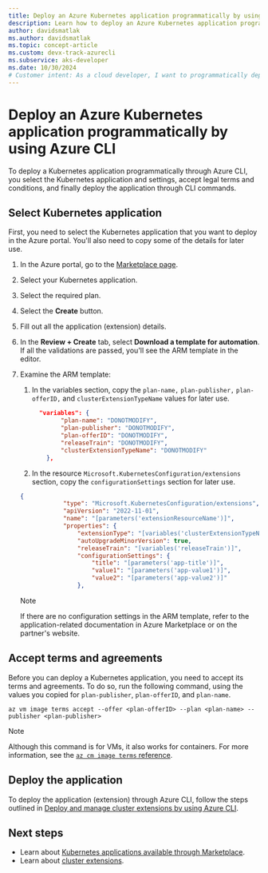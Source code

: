 ```yaml
---
title: Deploy an Azure Kubernetes application programmatically by using Azure CLI
description: Learn how to deploy an Azure Kubernetes application programmatically by using Azure CLI.
author: davidsmatlak
ms.author: davidsmatlak
ms.topic: concept-article
ms.custom: devx-track-azurecli
ms.subservice: aks-developer
ms.date: 10/30/2024
# Customer intent: As a cloud developer, I want to programmatically deploy a Kubernetes application using Azure CLI, so that I can automate the deployment process and efficiently manage application settings and configurations.
---
```


# Deploy an Azure Kubernetes application programmatically by using Azure CLI

To deploy a Kubernetes application programmatically through Azure CLI, you select the Kubernetes application and settings, accept legal terms and conditions, and finally deploy the application through CLI commands.

## Select Kubernetes application

First, you need to select the Kubernetes application that you want to deploy in the Azure portal. You'll also need to copy some of the details for later use.

1. In the Azure portal, go to the [Marketplace page](https://portal.azure.com/#view/Microsoft_Azure_Marketplace/MarketplaceOffersBlade/selectedMenuItemId/home/fromContext/AKS).
1. Select your Kubernetes application.
1. Select the required plan.
1. Select the **Create** button.
1. Fill out all the application (extension) details.
1. In the **Review + Create** tab, select **Download a template for automation**. If all the validations are passed, you'll see the ARM template in the editor.
1. Examine the ARM template:

   1. In the variables section, copy the `plan-name,` `plan-publisher,` `plan-offerID,` and `clusterExtensionTypeName` values for later use.

      ```json
        "variables": {
              "plan-name": "DONOTMODIFY",
              "plan-publisher": "DONOTMODIFY",
              "plan-offerID": "DONOTMODIFY",
              "releaseTrain": "DONOTMODIFY",
              "clusterExtensionTypeName": "DONOTMODIFY"
          },
      ```
  
   1. In the resource `Microsoft.KubernetesConfiguration/extensions` section, copy the `configurationSettings` section for later use.
  
   ```json
   {
               "type": "Microsoft.KubernetesConfiguration/extensions",
               "apiVersion": "2022-11-01",
               "name": "[parameters('extensionResourceName')]",          
               "properties": {
                   "extensionType": "[variables('clusterExtensionTypeName')]",
                   "autoUpgradeMinorVersion": true,
                   "releaseTrain": "[variables('releaseTrain')]",
                   "configurationSettings": {
                       "title": "[parameters('app-title')]",
                       "value1": "[parameters('app-value1')]",
                       "value2": "[parameters('app-value2')]"
                   },
   ```

   > [!NOTE]
   > If there are no configuration settings in the ARM template, refer to the application-related documentation in Azure Marketplace or on the partner's website.
  
## Accept terms and agreements

Before you can deploy a Kubernetes application, you need to accept its terms and agreements. To do so, run the following command, using the values you copied for `plan-publisher`, `plan-offerID`, and `plan-name`.

```azurecli
az vm image terms accept --offer <plan-offerID> --plan <plan-name> --publisher <plan-publisher>
```

> [!NOTE]
> Although this command is for VMs, it also works for containers. For more information, see the [`az cm image terms` reference](/cli/azure/vm/image/terms).

## Deploy the application

To deploy the application (extension) through Azure CLI, follow the steps outlined in [Deploy and manage cluster extensions by using Azure CLI](deploy-extensions-az-cli.md).

## Next steps

- Learn about [Kubernetes applications available through Marketplace](deploy-marketplace.md).
- Learn about [cluster extensions](cluster-extensions.md).


